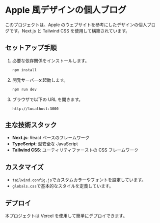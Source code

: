 # Apple 風デザインの個人ブログ

このプロジェクトは、Apple のウェブサイトを参考にしたデザインの個人ブログです。Next.js と Tailwind CSS を使用して構築されています。

## セットアップ手順

1. 必要な依存関係をインストールします。

   ```bash
   npm install
   ```

2. 開発サーバーを起動します。

   ```bash
   npm run dev
   ```

3. ブラウザで以下の URL を開きます。

   ```
   http://localhost:3000
   ```

## 主な技術スタック

- **Next.js**: React ベースのフレームワーク
- **TypeScript**: 型安全な JavaScript
- **Tailwind CSS**: ユーティリティファーストの CSS フレームワーク

## カスタマイズ

- `tailwind.config.js`でカスタムカラーやフォントを設定しています。
- `globals.css`で基本的なスタイルを定義しています。

## デプロイ

本プロジェクトは Vercel を使用して簡単にデプロイできます。

